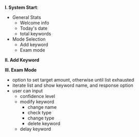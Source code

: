 **I. System Start**:
- General Stats
  - Welcome info
  - Today's date
  - total keywords
- Mode Selection
  - Add keyword
  - Exam mode

**II. Add Keyword**


**III. Exam Mode**
- option to set target amount, otherwise until list exhausted
- iterate list and show keyword name, and response option
- user can input
  - confidence level
  - modify keyword
    - change name
    - check type
    - change type
    - delete keyword
  - delay keyword